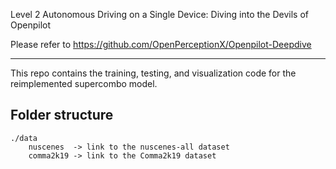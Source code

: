 Level 2 Autonomous Driving on a Single Device: Diving into the Devils of Openpilot

Please refer to https://github.com/OpenPerceptionX/Openpilot-Deepdive

---

This repo contains the training, testing, and visualization code for the reimplemented supercombo model.

## Folder structure

```
./data
    nuscenes  -> link to the nuscenes-all dataset
    comma2k19 -> link to the Comma2k19 dataset
```
